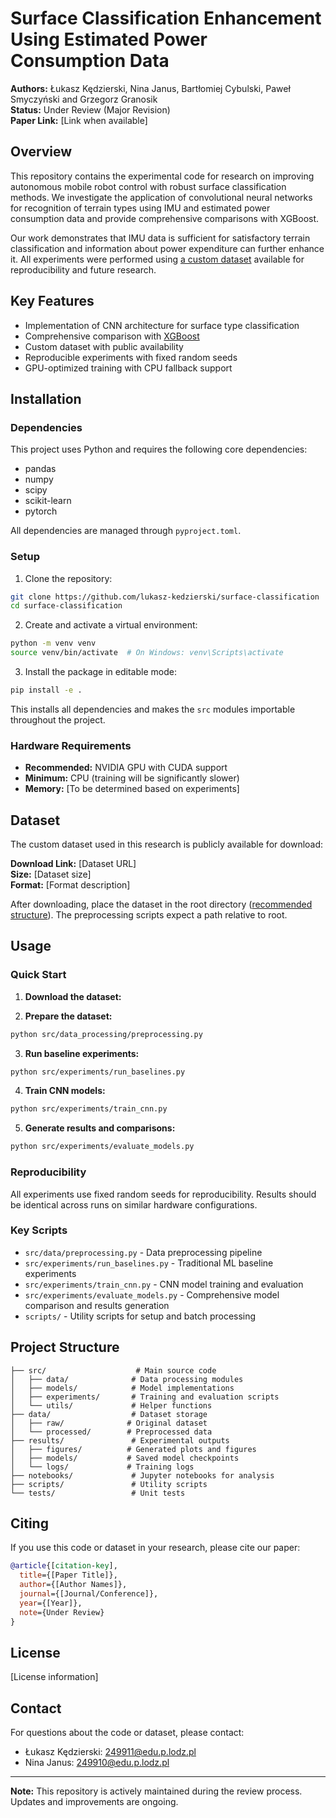 # Surface Classification Enhancement Using Estimated Power Consumption Data

**Authors:** Łukasz Kędzierski, Nina Janus, Bartłomiej Cybulski, Paweł Smyczyński and Grzegorz Granosik  
**Status:** Under Review (Major Revision)  
**Paper Link:** [Link when available]

## Overview

This repository contains the experimental code for research on improving autonomous mobile robot control with robust surface classification methods. We investigate the application of convolutional neural networks for recognition of terrain types using IMU and estimated power consumption data and provide comprehensive comparisons with XGBoost.

Our work demonstrates that IMU data is sufficient for satisfactory terrain classification and information about power expenditure can further enhance it. All experiments were performed using [a custom dataset](https://tulodz-my.sharepoint.com/:f:/g/personal/202715_edu_p_lodz_pl/Em1T2WBmJT1NvsVm7FuZdJYB-d-HaB4iCnT79G592e8QtQ) available for reproducibility and future research.

## Key Features

- Implementation of CNN architecture for surface type classification
- Comprehensive comparison with [XGBoost](https://xgboost.readthedocs.io/en/stable/)
- Custom dataset with public availability
- Reproducible experiments with fixed random seeds
- GPU-optimized training with CPU fallback support

## Installation

### Dependencies

This project uses Python and requires the following core dependencies:
- pandas
- numpy
- scipy
- scikit-learn
- pytorch

All dependencies are managed through `pyproject.toml`. 

### Setup

1. Clone the repository:
```bash
git clone https://github.com/lukasz-kedzierski/surface-classification
cd surface-classification
```

2. Create and activate a virtual environment:
```bash
python -m venv venv
source venv/bin/activate  # On Windows: venv\Scripts\activate
```

3. Install the package in editable mode:
```bash
pip install -e .
```

This installs all dependencies and makes the `src` modules importable throughout the project.

### Hardware Requirements

- **Recommended:** NVIDIA GPU with CUDA support
- **Minimum:** CPU (training will be significantly slower)
- **Memory:** [To be determined based on experiments]

## Dataset

The custom dataset used in this research is publicly available for download:

**Download Link:** [Dataset URL]  
**Size:** [Dataset size]  
**Format:** [Format description]

After downloading, place the dataset in the root directory ([recommended structure]()). The preprocessing scripts expect a path relative to root.

## Usage

### Quick Start

1. **Download the dataset:**

2. **Prepare the dataset:**
```bash
python src/data_processing/preprocessing.py
```

3. **Run baseline experiments:**
```bash
python src/experiments/run_baselines.py
```

4. **Train CNN models:**
```bash
python src/experiments/train_cnn.py
```

5. **Generate results and comparisons:**
```bash
python src/experiments/evaluate_models.py
```

### Reproducibility

All experiments use fixed random seeds for reproducibility. Results should be identical across runs on similar hardware configurations.

### Key Scripts

- `src/data/preprocessing.py` - Data preprocessing pipeline
- `src/experiments/run_baselines.py` - Traditional ML baseline experiments
- `src/experiments/train_cnn.py` - CNN model training and evaluation
- `src/experiments/evaluate_models.py` - Comprehensive model comparison and results generation
- `scripts/` - Utility scripts for setup and batch processing

## Project Structure

```
├── src/                    # Main source code
│   ├── data/              # Data processing modules
│   ├── models/            # Model implementations
│   ├── experiments/       # Training and evaluation scripts
│   └── utils/             # Helper functions
├── data/                  # Dataset storage
│   ├── raw/              # Original dataset
│   └── processed/        # Preprocessed data
├── results/               # Experimental outputs
│   ├── figures/          # Generated plots and figures
│   ├── models/           # Saved model checkpoints
│   └── logs/             # Training logs
├── notebooks/             # Jupyter notebooks for analysis
├── scripts/               # Utility scripts
└── tests/                 # Unit tests
```

## Citing

If you use this code or dataset in your research, please cite our paper:

```bibtex
@article{[citation-key],
  title={[Paper Title]},
  author={[Author Names]},
  journal={[Journal/Conference]},
  year={[Year]},
  note={Under Review}
}
```

## License

[License information]

## Contact

For questions about the code or dataset, please contact:
- Łukasz Kędzierski: <249911@edu.p.lodz.pl>
- Nina Janus: <249910@edu.p.lodz.pl>

---

**Note:** This repository is actively maintained during the review process. Updates and improvements are ongoing.